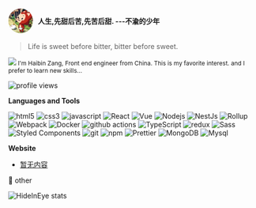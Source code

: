<h4 style="display:flex;align-items:center">
  <img style="border-radius:50%;margin-right:10px" src="/assets/juvenile.jpeg" alt="Hi" width="" height="50" />
  <span>人生,先甜后苦,先苦后甜. ---不渝的少年</span>
</h4>

> Life is sweet before bitter, bitter before sweet.

<p style="font-size:12px">
  <img src="https://raw.githubusercontent.com/iampavangandhi/iampavangandhi/master/gifs/Hi.gif" width="40">  I'm Haibin Zang, Front end engineer from China. This is my favorite interest. and I prefer to learn new skills...
</p>

![profile views](https://komarev.com/ghpvc/?username=hideInEye&style=plastic)

**Languages and Tools**

<p>
<img alt="html5" src="https://img.shields.io/badge/-HTML5-E34F26?style=flat-square&logo=html5&logoColor=white" />
<img alt="css3" src="https://img.shields.io/badge/-CSS3-E34F26?style=flat-square&logo=css3&logoColor=white" />
<img alt="javascript" src="https://img.shields.io/badge/-JavaScript-E34F26?style=flat-square&logo=javascript&logoColor=white" />
<img alt="React" src="https://img.shields.io/badge/-React-45b8d8?style=flat-square&logo=react&logoColor=white" />
<img alt="Vue" src="https://img.shields.io/badge/-Vue.js-45b8d8?style=flat-square&logo=Vue&logoColor=white" />
<img alt="Nodejs" src="https://img.shields.io/badge/-Nodejs-43853d?style=flat-square&logo=Node.js&logoColor=white" />
<img alt="NestJs" src="https://img.shields.io/badge/-NestJs-ea2845?style=flat-square&logo=nestjs&logoColor=white" />
<img alt="Rollup" src="https://img.shields.io/badge/-Rollup-EC4A3F?style=flat-square&logo=rollup.js&logoColor=white" />
<img alt="Webpack" src="https://img.shields.io/badge/-Webpack-8DD6F9?style=flat-square&logo=webpack&logoColor=white" /> 
<img alt="Docker" src="https://img.shields.io/badge/-Docker-46a2f1?style=flat-square&logo=docker&logoColor=white" />
<img alt="github actions" src="https://img.shields.io/badge/-Github_Actions-2088FF?style=flat-square&logo=github-actions&logoColor=white" />
<!-- <img alt="Google Cloud Platform" src="https://img.shields.io/badge/-Google_Cloud_Platform-1a73e8?style=flat-square&logo=google-cloud&logoColor=white" /> -->
<img alt="TypeScript" src="https://img.shields.io/badge/-TypeScript-007ACC?style=flat-square&logo=typescript&logoColor=white" />
<!-- <img alt="Insomnia" src="https://img.shields.io/badge/-Insomnia-5849BE?style=flat-square&logo=insomnia&logoColor=white" /> -->
<!-- <img alt="Apollo" src="https://img.shields.io/badge/-Apollo%20GraphQL-311C87?style=flat-square&logo=apollo-graphql&logoColor=white" /> -->
<!-- <img alt="Heroku" src="https://img.shields.io/badge/-Heroku-430098?style=flat-square&logo=heroku&logoColor=white" /> -->
<img alt="redux" src="https://img.shields.io/badge/-Redux-764ABC?style=flat-square&logo=redux&logoColor=white" />
<!-- <img alt="ReactiveX" src="https://img.shields.io/badge/-RxJs-B7178C?style=flat-square&logo=reactivex&logoColor=white" /> -->
<!-- <img alt="GraphQL" src="https://img.shields.io/badge/-GraphQL-E10098?style=flat-square&logo=graphql&logoColor=white" /> -->
<img alt="Sass" src="https://img.shields.io/badge/-Sass-CC6699?style=flat-square&logo=sass&logoColor=white" />
<img alt="Styled Components" src="https://img.shields.io/badge/-Styled_Components-db7092?style=flat-square&logo=styled-components&logoColor=white" />
<img alt="git" src="https://img.shields.io/badge/-Git-F05032?style=flat-square&logo=git&logoColor=white" />
<!-- <img alt="angular" src="https://img.shields.io/badge/-Angular-DD0031?style=flat-square&logo=angular&logoColor=white" /> -->
<img alt="npm" src="https://img.shields.io/badge/-NPM-CB3837?style=flat-square&logo=npm&logoColor=white" />
<!-- <img alt="Brave browser" src="https://img.shields.io/badge/-Brave_Browser-FB542B?style=flat-square&logo=brave&logoColor=white" /> -->
<!-- <img alt="d3js" src="https://img.shields.io/badge/-D3.js-F9A03C?style=flat-square&logo=d3.js&logoColor=white" /> -->
<img alt="Prettier" src="https://img.shields.io/badge/-Prettier-F7B93E?style=flat-square&logo=prettier&logoColor=white" />
<img alt="MongoDB" src="https://img.shields.io/badge/-MongoDB-13aa52?style=flat-square&logo=mongodb&logoColor=white" />
<img alt="Mysql" src="https://img.shields.io/badge/-Mysql-764ABC?style=flat-square&logo=Mysql&logoColor=white" />
</p>

**Website**


- [暂无内容]()

<p>🌸 other</p>
<img alt="HideInEye stats" width="360" src="https://github-readme-stats.vercel.app/api?username=HideInEye&show_icons=true&bg_color=320,323031,84a59d&icon_color=b0c4b1&title_color=eec170&text_color=a2a392&include_all_commits=true"><br>
